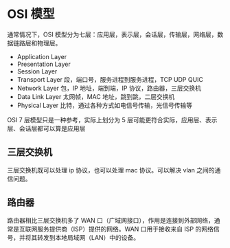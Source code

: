 # OSI 模型

通常情况下，OSI 模型分为七层：应用层，表示层，会话层，传输层，网络层，数据链路层和物理层。

- Application Layer
- Presentation Layer
- Session Layer
- Transport Layer
  段，端口号，服务进程到服务进程，TCP UDP QUIC
- Network Layer
  包，IP 地址，端到端，IP 协议，路由器，三层交换机
- Data Link Layer
  太网帧，MAC 地址，跳到跳，二层交换机
- Physical Layer
  比特，通过各种方式如电信号传输，光信号传输等

OSI 7 层模型只是一种参考，实际上划分为 5 层可能更符合实际，应用层、表示层、会话层都可以算是应用层

## 三层交换机

三层交换机既可以处理 ip 协议，也可以处理 mac 协议。可以解决 vlan 之间的通信问题。

## 路由器

路由器相比三层交换机多了 WAN 口（广域网接口），作用是连接到外部网络，通常是互联网服务提供商（ISP）提供的网络。WAN 口用于接收来自 ISP 的网络信号，并将其转发到本地局域网（LAN）中的设备。

